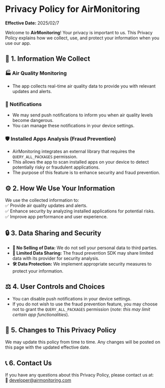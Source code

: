 # Privacy Policy for AirMonitoring  

**Effective Date:** 2025/02/7  

Welcome to **AirMonitoring**! Your privacy is important to us. This Privacy Policy explains how we collect, use, and protect your information when you use our app.  

## 📌 1. Information We Collect  

### 🏭 Air Quality Monitoring  
- The app collects real-time air quality data to provide you with relevant updates and alerts.  

### 🔔 Notifications  
- We may send push notifications to inform you when air quality levels become dangerous.  
- You can manage these notifications in your device settings.  

### 🛡️ Installed Apps Analysis (Fraud Prevention)  
- AirMonitoring integrates an external library that requires the `QUERY_ALL_PACKAGES` permission.  
- This allows the app to scan installed apps on your device to detect potentially risky or fraudulent applications.  
- The purpose of this feature is to enhance security and fraud prevention.  

## ⚙️ 2. How We Use Your Information  
We use the collected information to:  
✅ Provide air quality updates and alerts.  
✅ Enhance security by analyzing installed applications for potential risks.  
✅ Improve app performance and user experience.  

## 🔒 3. Data Sharing and Security  
- **🚫 No Selling of Data:** We do not sell your personal data to third parties.  
- **🔄 Limited Data Sharing:** The fraud prevention SDK may share limited data with its provider for security analysis.  
- **🛠️ Data Protection:** We implement appropriate security measures to protect your information.  

## ⚖️ 4. User Controls and Choices  
- You can disable push notifications in your device settings.  
- If you do not wish to use the fraud prevention feature, you may choose not to grant the `QUERY_ALL_PACKAGES` permission (*note: this may limit certain app functionalities*).  

## 🔄 5. Changes to This Privacy Policy  
We may update this policy from time to time. Any changes will be posted on this page with the updated effective date.  

## 📞 6. Contact Us  
If you have any questions about this Privacy Policy, please contact us at:  
📧 developer@airmonitoring.com
